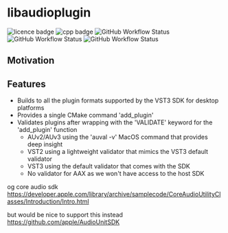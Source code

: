 # libaudioplugin

![licence badge](https://img.shields.io/badge/licence-MIT-blue?style=for-the-badge)
![cpp badge](https://img.shields.io/badge/C%2B%2B-17-blue?style=for-the-badge)
![GitHub Workflow Status](https://img.shields.io/github/actions/workflow/status/adriensalon/libplugin/windows.yaml?label=windows%20(AAX,%20VST2,%20VST3)&style=for-the-badge)
![GitHub Workflow Status](https://img.shields.io/github/actions/workflow/status/adriensalon/libplugin/macos.yaml?label=macos%20(AUv2,%20AUv3,%20AAX,%20VST2,%20VST3)&style=for-the-badge)
![GitHub Workflow Status](https://img.shields.io/github/actions/workflow/status/adriensalon/libplugin/linux.yaml?label=linux%20(VST3)&style=for-the-badge)

## Motivation

## Features
- Builds to all the plugin formats supported by the VST3 SDK for desktop platforms
- Provides a single CMake command 'add_plugin'
- Validates plugins after wrapping with the 'VALIDATE' keyword for the 'add_plugin' function
	- AUv2/AUv3 using the 'auval -v' MacOS command that provides deep insight
	- VST2 using a lightweight validator that mimics the VST3 default validator
	- VST3 using the default validator that comes with the SDK
	- No validator for AAX as we won't have access to the host SDK


og core audio sdk https://developer.apple.com/library/archive/samplecode/CoreAudioUtilityClasses/Introduction/Intro.html

but would be nice to support this instead https://github.com/apple/AudioUnitSDK
